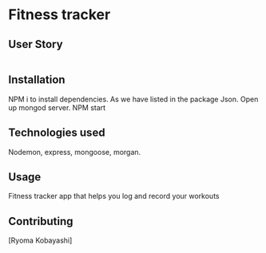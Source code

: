 
# Fitness tracker

## User Story

```As a user, I want to be able to view create and track daily workouts. I want to be able to log multiple exercises in a workout on a given day. I should also be able to track the name, type, weight, sets, reps, and duration of exercise. If the exercise is a cardio exercise, I should be able to track my distance traveled.
```
## Installation
NPM i to install dependencies. As we have listed in the package Json.
Open up mongod server.
NPM start

## Technologies used

Nodemon, express, mongoose, morgan.








## Usage
Fitness tracker app that helps you log and record your workouts



## Contributing


[Ryoma Kobayashi]

